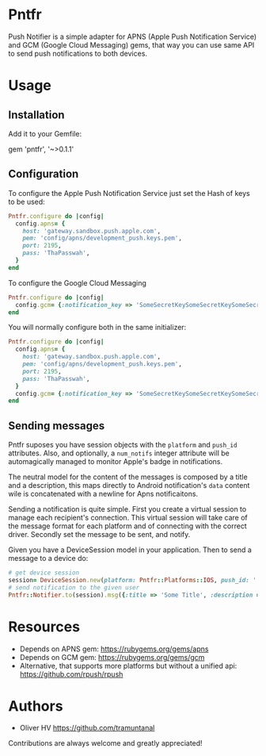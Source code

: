 # Pntfr
Push Notifier is a simple adapter for APNS (Apple Push Notification Service) and GCM (Google Cloud Messaging) gems, that way you can use same API to send push notifications to both devices.

# Usage
## Installation
Add it to your Gemfile:

gem 'pntfr', '~>0.1.1'

## Configuration
To configure the Apple Push Notification Service just set the Hash of keys to be used:
```ruby
Pntfr.configure do |config|
  config.apns= {
    host: 'gateway.sandbox.push.apple.com',
    pem: 'config/apns/development_push.keys.pem',
    port: 2195,
    pass: 'ThaPasswah',
  }
end
```
To configure the Google Cloud Messaging
```ruby
Pntfr.configure do |config|
  config.gcm= {:notification_key => 'SomeSecretKeySomeSecretKeySomeSecretKey'}
end
```
You will normally configure both in the same initializer:
```ruby
Pntfr.configure do |config|
  config.apns= {
    host: 'gateway.sandbox.push.apple.com',
    pem: 'config/apns/development_push.keys.pem',
    port: 2195,
    pass: 'ThaPasswah',
  }
  config.gcm= {:notification_key => 'SomeSecretKeySomeSecretKeySomeSecretKey'}
end
```

## Sending messages
Pntfr suposes you have session objects with the `platform` and `push_id` attributes.
Also, and optionally, a `num_notifs` integer attribute will be automagically managed to 
monitor Apple's badge in notifications.

The neutral model for the content of the messages is composed by a title and a description,
this maps directly to Android notification's `data` content wile is concatenated with a newline
for Apns notificaitons.

Sending a notification is quite simple. First you create a virtual session to manage 
each recipient's connection. This virtual session will take care of the message format for
each platform and of connecting with the correct driver. Secondly set the message to be sent,
and notify.

Given you have a DeviceSession model in your application. Then to send a message to a device do:
```ruby
# get device session
session= DeviceSession.new(platform: Pntfr::Platforms::IOS, push_id: '...')
# send notification to the given user
Pntfr::Notifier.to(session).msg({:title => 'Some Title', :description => 'A description'}).notify
```

# Resources
- Depends on APNS gem: https://rubygems.org/gems/apns
- Depends on GCM gem: https://rubygems.org/gems/gcm
- Alternative, that supports more platforms but without a unified api: https://github.com/rpush/rpush

# Authors

- Oliver HV <https://github.com/tramuntanal>

Contributions are always welcome and greatly appreciated!
